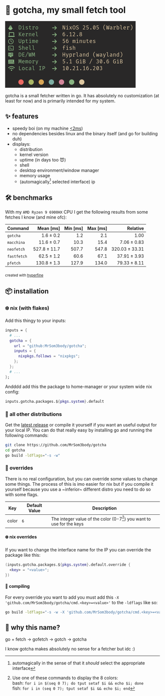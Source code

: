 # 🐹 gotcha, my small fetch tool

![preview](.github/assets/preview.png)

gotcha is a small fetcher written in go. It has absolutely no customization (at least for now) and is primarily intended for my system.

## ✨ features

- speedy boi (on my machine [<2ms](#benchmarks))
- no dependencies besides linux and the binary itself (and go for building duh)
- displays:
  - distribution
  - kernel version
  - uptime (in days too 😈)
  - shell
  - desktop environment/window manager
  - memory usage
  - (automagically[^1] selected interface) ip

[^1]: automagically in the sense of that it _should_ select the appropriate interface

## 🛠️ benchmarks

With my `AMD Ryzen 9 6900HX` CPU I get the following results from some fetches I know (and mine ofc):

| Command     |    Mean [ms] | Min [ms] | Max [ms] |       Relative |
| :---------- | -----------: | -------: | -------: | -------------: |
| `gotcha`    |    1.6 ± 0.2 |      1.2 |      2.1 |           1.00 |
| `macchina`  |   11.6 ± 0.7 |     10.3 |     15.4 |    7.06 ± 0.83 |
| `neofetch`  | 527.8 ± 11.7 |    507.7 |    547.8 | 320.03 ± 33.31 |
| `fastfetch` |   62.5 ± 1.2 |     60.6 |     67.1 |   37.91 ± 3.93 |
| `pfetch`    |  130.8 ± 1.3 |    127.9 |    134.0 |   79.33 ± 8.11 |

<sub>created with [hyperfine](https://github.com/sharkdp/hyperfine)</sub>

## 📦 installation

### ❄️ nix (with flakes)

Add this thingy to your inputs:

```nix
inputs = {
  # ...
  gotcha = {
    url = "github:MrSom3body/gotcha";
    inputs = {
      nixpkgs.follows = "nixpkgs";
    };
  };
  # ...
};
```

Andddd add this the package to home-manager or your system wide nix config:

```nix
inputs.gotcha.packages.${pkgs.system}.default
```

### 🐧 all other distributions

Get the [latest release](https://github.com/MrSom3body/gotcha/releases) or compile it yourself if you want an useful output for your local IP. You can do that really easy by installing go and running the following commands:

```bash
git clone https://github.com/MrSom3body/gotcha
cd gotcha
go build -ldflags="-s -w"
```

### 🧰 overrides

There is no real configuration, but you can override some values to change some things. The process of this is imo easier for nix but if you compile it yourself because you use a ~inferior~ different distro you need to do so with some flags.

| Key   | Default Value | Description                                                           |
| ----- | ------------- | --------------------------------------------------------------------- |
| color | `6`           | The integer value of the color (0-7[^2]) you want to use for the keys |

[^2]:
    Use one of these commands to display the 8 colors:  
    bash: `for i in $(seq 0 7); do tput setaf $i && echo $i; done`  
    fish: `for i in (seq 0 7); tput setaf $i && echo $i; end`

#### ❄️ nix overrides

If you want to change the interface name for the IP you can override the package like this:

```nix
(inputs.gotcha.packages.${pkgs.system}.default.override {
  <key> = "<value>";
})
```

#### 🔨 compiling

For every override you want to add you must add this `-X 'github.com/MrSom3body/gotcha/cmd.<key>=<value>'` to the `-ldflags` like so:

```bash
go build -ldflags="-s -w -X 'github.com/MrSom3body/gotcha/cmd.<key>=<value>'"
```

## 🤔 why this name?

go + fetch → gofetch → gotch → gotcha

I know gotcha makes absolutely no sense for a fetcher but idc :)

